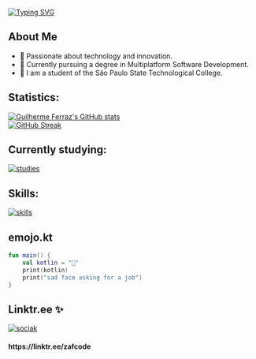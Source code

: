 [![Typing SVG](https://readme-typing-svg.demolab.com?font=Montserrat&weight=700&size=60&duration=4000&pause=1000&color=F7BD24&background=574D0D00&repeat=false&random=false&width=600&height=100&lines=Software+Engineer)](https://git.io/typing-svg)
## About Me

- 🚀 Passionate about technology and innovation.
- 📕 Currently pursuing a degree in Multiplatform Software Development.
- 🏫 I am a student of the São Paulo State Technological College.

## Statistics:

[![Guilherme Ferraz's GitHub stats](https://github-readme-stats-sigma-five.vercel.app/api?username=gui-zaf&count_private=true&hide=contribs&hide_title=true&layout=compact&show_icons=true&theme=dark&icon_color=58a6ff&hide_border=true&border_radius=16)](https://github.com/anuraghazra/github-readme-stats) <br>
[![GitHub Streak](https://streak-stats.demolab.com?user=gui-zaf&theme=dark&hide_border=true&exclude_days=Sun%2CSat)](https://git.io/streak-stats)

## Currently studying:

[![studies](https://skillicons.dev/icons?i=js,nodejs,kotlin,swift,git,mysql&perline=3)](https://skillicons.dev)

## Skills:

[![skills](https://skillicons.dev/icons?i=html,css,js,kotlin,java,c,python,github,git,postman,docker,ps&perline=4)](https://skillicons.dev)

## emojo.kt

```kotlin
fun main() {
    val kotlin = "🥺"
    print(kotlin)
    print("sad face asking for a job")
}
```
## Linktr.ee ✨
[![sociak](https://skillicons.dev/icons?i=linkedin,github,instagram)](https://skillicons.dev)
<h4>
    https://linktr.ee/zafcode
</h4>
